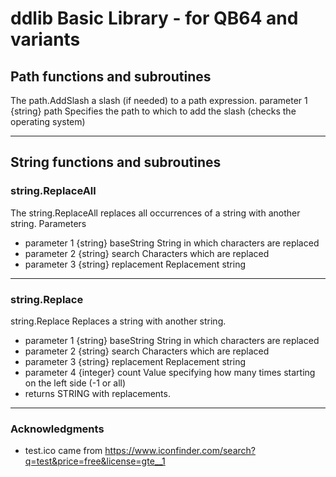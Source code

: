 # ddlib Basic Library - for QB64 and variants

## Path functions and subroutines
The path.AddSlash a slash (if needed) to a path expression.
parameter 1 {string} path Specifies the path to which to add the slash (checks the operating system)
___
## String functions and subroutines
### string.ReplaceAll
The string.ReplaceAll replaces all occurrences of a string with another string.
Parameters
 - parameter 1 {string} baseString String in which characters are replaced
 - parameter 2 {string} search Characters which are replaced
 - parameter 3 {string} replacement Replacement string
___
### string.Replace
 string.Replace Replaces a string with another string.
 - parameter 1 {string} baseString String in which characters are replaced
 - parameter 2 {string} search Characters which are replaced
 - parameter 3 {string} replacement Replacement string
 - parameter 4 {integer} count Value specifying how many times starting on the left side (-1 or all)
 - returns STRING with replacements.
 ___
 ### Acknowledgments
 - test.ico came from https://www.iconfinder.com/search?q=test&price=free&license=gte__1
